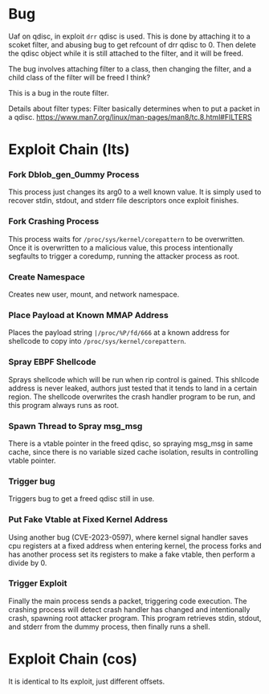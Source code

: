 # Bug
Uaf on qdisc, in exploit `drr` qdisc is used.
This is done by attaching it to a scoket filter, and abusing bug to get refcount of drr qdisc to 0. Then delete the qdisc object while it is still attached to the filter, and it will be freed.

The bug involves attaching filter to a class, then changing the filter, and a child class of the filter will be freed I think?

This is a bug in the route filter.

Details about filter types:
Filter basically determines when to put a packet in a qdisc.
https://www.man7.org/linux/man-pages/man8/tc.8.html#FILTERS

# Exploit Chain (lts)

### Fork Dblob_gen_0ummy Process
This process just changes its arg0 to a well known value. It is simply used to recover stdin, stdout, and stderr file descriptors once exploit finishes.

### Fork Crashing Process
This process waits for `/proc/sys/kernel/corepattern` to be overwritten. Once it is overwritten to a malicious value, this process intentionally segfaults to trigger a coredump, running the attacker process as root.

### Create Namespace
Creates new user, mount, and network namespace.

### Place Payload at Known MMAP Address
Places the payload string `|/proc/%P/fd/666` at a known address for shellcode to copy into `/proc/sys/kernel/corepattern`.

### Spray EBPF Shellcode
Sprays shellcode which will be run when rip control is gained. This shllcode address is never leaked, authors just tested that it tends to land in a certain region.
The shellcode overwrites the crash handler program to be run, and this program always runs as root.

### Spawn Thread to Spray msg_msg
There is a vtable pointer in the freed qdisc, so spraying msg_msg in same cache, since there is no variable sized cache isolation, results in controlling vtable pointer.

### Trigger bug
Triggers bug to get a freed qdisc still in use.

### Put Fake Vtable at Fixed Kernel Address
Using another bug (CVE-2023-0597), where kernel signal handler saves cpu registers at a fixed address when entering kernel, the process forks and has another process set its registers to make a fake vtable, then perform a divide by 0.

### Trigger Exploit
Finally the main process sends a packet, triggering code execution. The crashing process will detect crash handler has changed and intentionally crash, spawning root attacker program. This program retrieves stdin, stdout, and stderr from the dummy process, then finally runs a shell.

# Exploit Chain (cos)

It is identical to lts exploit, just different offsets.